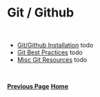 # Git / Github

<br>

- [Git/Github Installation]() todo
- [Git Best Practices](./bestPractices.md) todo
- [Misc Git Resources](./miscGitResources.md) todo

<br>

**[Previous Page](https://docs.lynkrobotics.org/)**
**[Home](https://docs.lynkrobotics.org/)**
